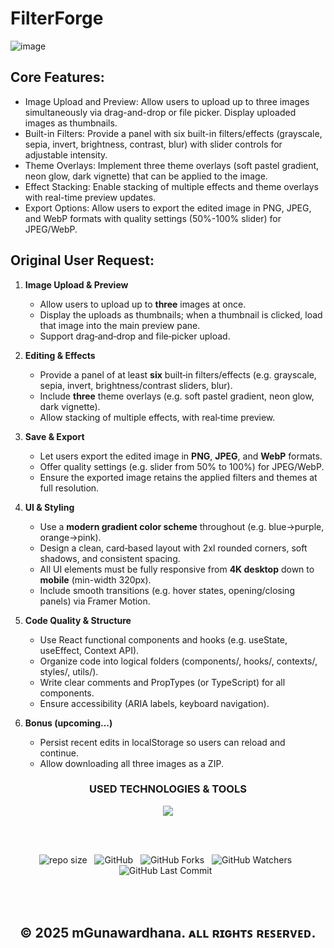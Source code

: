 # FilterForge

![image](https://github.com/user-attachments/assets/459c2a5e-1ceb-4719-badb-316cf648362d)


## Core Features:

- Image Upload and Preview: Allow users to upload up to three images simultaneously via drag-and-drop or file picker. Display uploaded images as thumbnails.
- Built-in Filters: Provide a panel with six built-in filters/effects (grayscale, sepia, invert, brightness, contrast, blur) with slider controls for adjustable intensity.
- Theme Overlays: Implement three theme overlays (soft pastel gradient, neon glow, dark vignette) that can be applied to the image.
- Effect Stacking: Enable stacking of multiple effects and theme overlays with real-time preview updates.
- Export Options: Allow users to export the edited image in PNG, JPEG, and WebP formats with quality settings (50%-100% slider) for JPEG/WebP.

## Original User Request:

1. **Image Upload & Preview**
   - Allow users to upload up to **three** images at once.
   - Display the uploads as thumbnails; when a thumbnail is clicked, load that image into the main preview pane.
   - Support drag‑and‑drop and file‑picker upload.

2. **Editing & Effects**
   - Provide a panel of at least **six** built‑in filters/effects (e.g. grayscale, sepia, invert, brightness/contrast sliders, blur).
   - Include **three** theme overlays (e.g. soft pastel gradient, neon glow, dark vignette).
   - Allow stacking of multiple effects, with real‑time preview.

3. **Save & Export**
   - Let users export the edited image in **PNG**, **JPEG**, and **WebP** formats.
   - Offer quality settings (e.g. slider from 50% to 100%) for JPEG/WebP.
   - Ensure the exported image retains the applied filters and themes at full resolution.

4. **UI & Styling**
   - Use a **modern gradient color scheme** throughout (e.g. blue→purple, orange→pink).
   - Design a clean, card‑based layout with 2xl rounded corners, soft shadows, and consistent spacing.
   - All UI elements must be fully responsive from **4K desktop** down to **mobile** (min-width 320px).
   - Include smooth transitions (e.g. hover states, opening/closing panels) via Framer Motion.

5. **Code Quality & Structure**
   - Use React functional components and hooks (e.g. useState, useEffect, Context API).
   - Organize code into logical folders (components/, hooks/, contexts/, styles/, utils/).
   - Write clear comments and PropTypes (or TypeScript) for all components.
   - Ensure accessibility (ARIA labels, keyboard navigation).

6. **Bonus (upcoming...)**
   - Persist recent edits in localStorage so users can reload and continue.
   - Allow downloading all three images as a ZIP.

<div align="center">
 <h3>USED TECHNOLOGIES & TOOLS</h3>
     <img src="https://skillicons.dev/icons?i=ts,nodejs,express,vscode,github" />
</div>

<br><br>
<div align="center">

![repo size](https://img.shields.io/github/repo-size/mGunawardhana/FilterForge-Image-Editor?style=for-the-badge) &nbsp;
![GitHub](https://img.shields.io/github/license/mGunawardhana/FilterForge-Image-Editor?style=for-the-badge) &nbsp;
![GitHub Forks](https://img.shields.io/github/forks/mGunawardhana/FilterForge-Image-Editor?&labelColor=black&color=f7b731&style=for-the-badge) &nbsp;
![GitHub Watchers](https://img.shields.io/github/watchers/mGunawardhana/FilterForge-Image-Editor?style=for-the-badge) &nbsp;
![GitHub Last Commit](https://img.shields.io/github/last-commit/mGunawardhana/FilterForge-Image-Editor?style=for-the-badge) &nbsp;

</div>
<br><br>

<div align="center">

## © 2025 mGunawardhana. ᴀʟʟ ʀɪɢʜᴛꜱ ʀᴇꜱᴇʀᴠᴇᴅ.

</div>

  
